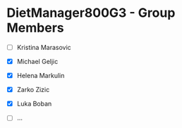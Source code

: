# DietManager800G3 - Group Members

- [ ] Kristina Marasovic 
- [x] Michael Geljic
- [x] Helena Markulin
- [x] Zarko Zizic
- [x] Luka Boban
- [ ] ...

